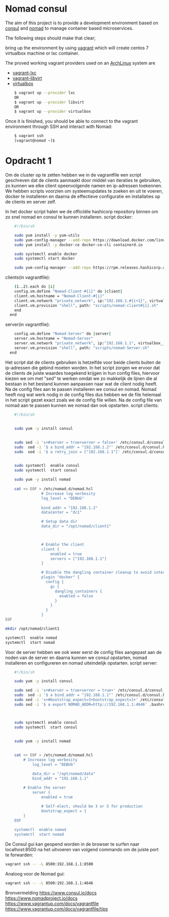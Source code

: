 # Nomad consul

The aim of this project is to provide a development environment based on [consul](https://www.consul.io) and [nomad](https://www.nomadproject.io) to manage container based microservices.

The following steps should make that clear;

bring up the environment by using [vagrant](https://www.vagrantup.com) which will create centos 7 virtualbox machine or lxc container.

The proved working vagrant providers used on an [ArchLinux](https://www.archlinux.org/) system are
* [vagrant-lxc](https://github.com/fgrehm/vagrant-lxc)
* [vagrant-libvirt](https://github.com/vagrant-libvirt/)
* [virtualbox](https://www.virtualbox.org/)

```bash
    $ vagrant up --provider lxc
    OR
    $ vagrant up --provider libvirt
    OR
    $ vagrant up --provider virtualbox
```

Once it is finished, you should be able to connect to the vagrant environment through SSH and interact with Nomad:

```bash
    $ vagrant ssh
    [vagrant@nomad ~]$
```


# Opdracht 1

Om de cluster op te zetten hebben we in de vagrantfile een script geschreven dat de clients aanmaakt door middel van iteraties te gebruiken, zo kunnen we elke client opeenvolgende namen en ip-adressen toekennen.
We hebben scripts voorzien om systeemupdates te zoeken en uit te voeren, docker te installeren en daarna de effectieve configuratie en installaties op de clients en server zelf.

In het docker script halen we de officiiële hashicorp repository binnen om zo snel nomad en consul te kunnen installeren.
script docker:
```bash
	#!/bin/sh

	sudo yum install -y yum-utils
	sudo yum-config-manager --add-repo https://download.docker.com/linux/centos/docker-ce.repo
	sudo yum install -y docker-ce docker-ce-cli containerd.io

	sudo systemctl enable docker
	sudo systemctl start docker

	sudo yum-config-manager --add-repo https://rpm.releases.hashicorp.com/RHEL/hashicorp.repo
```


clients(in vagrantfile):
```bash
	(1..2).each do |i|
	config.vm.define "Nomad-Client-#{i}" do |client| 
	client.vm.hostname = "Nomad-Client-#{i}"
	client.vm.network "private_network", ip:"192.168.1.#{i+1}", virtualbox__intnet:"mynetwork"
	client.vm.provision "shell", path: "scripts/nomad-client#{i}.sh"
	end
  end
```
server(in vagrantfile):
```bash
	config.vm.define "Nomad-Server" do |server| 
	server.vm.hostname = "Nomad-Server"
	server.vm.network "private_network", ip:"192.168.1.1", virtualbox__intnet:"mynetwork"
	server.vm.provision "shell", path: "scripts/nomad-Server.sh"
  end
```

Het script dat de clients gebruiken is hetzelfde voor beide clients buiten de ip-adressen die gebind moeten worden.
In het script zorgen we ervoor dat de clients de juiste waardes toegekend krijgen in hun config files, hiervoor kiezen we om met "sed" te werken omdat we zo makkelijk de lijnen die al bestaan in het bestand kunnen aanpassen naar wat de client nodig heeft.
Na de config files aan te passen installeren we consul en nomad. Nomad heeft nog wat werk nodig in de config files dus hebben we de file helemaal in het script gezet exact zoals we de config file willen.
Na de config file van nomad aan te passen kunnen we nomad dan ook opstarten.
script clients:
```bash
	#!/bin/sh
	
		
	sudo yum -y install consul

  
	sudo sed -i 's+#server = true+server = false+' /etc/consul.d/consul.hcl 
	sudo  sed -i '$ a bind_addr = "192.168.1.2"' /etc/consul.d/consul.hcl
	sudo  sed -i '$ a retry_join = ["192.168.1.1"]' /etc/consul.d/consul.hcl


	sudo systemctl  enable consul
	sudo systemctl  start consul
  
	sudo yum -y install nomad
			
	cat << EOF > /etc/nomad.d/nomad.hcl
				# Increase log verbosity
				log_level = "DEBUG"
				
				bind_addr = "192.168.1.2"
				datacenter = "dc1"

				# Setup data dir
				data_dir = "/opt/nomad/client1" 

				

				# Enable the client
				client {
					enabled = true
					servers = ["192.168.1.1"]
				}

				# Disable the dangling container cleanup to avoid interaction with other clients
				plugin "docker" {
				  config {
					gc {
					  dangling_containers {
						enabled = false
					  }
					}
				  }
				}
EOF

mkdir /opt/nomad/client1

systemctl  enable nomad
systemctl  start nomad
```


Voor de server hebben we ook weer eerst de config files aangepast aan de noden van de server en daarna kunnen we consul opstarten, nomad installeren en configureren en nomad uiteindelijk opstarten.
script server:
```bash
	#!/bin/sh

	sudo yum -y install consul

	sudo sed -i 's+#server = true+server = true+' /etc/consul.d/consul.hcl 
	sudo  sed -i '$ a bind_addr = "192.168.1.1"' /etc/consul.d/consul.hcl
	sudo sed -i 's+#bootstrap_expect=3+bootstrap_expect=1+' /etc/consul.d/consul.hcl 
	sudo sed -i '$ a export NOMAD_ADDR=http://192.168.1.1:4646' .bashrc



	sudo systemctl enable consul
	sudo systemctl  start consul
	
	
	sudo yum -y install nomad

	
	cat << EOF > /etc/nomad.d/nomad.hcl
		# Increase log verbosity
			log_level = "DEBUG"

			data_dir = "/opt/nomad/data"
			bind_addr = "192.168.1.1"
				
		# Enable the server
			server {
				enabled = true

				# Self-elect, should be 3 or 5 for production
				bootstrap_expect = 1
		}
	EOF
	
	systemctl  enable nomad
	systemctl  start nomad
```

De Consul gui kan geopend worden in de browser te surfen naar localhost:8500 na het uitvoeren van volgend commando om de juiste port te forwarden:
```bash
vagrant ssh -- -L 8500:192.168.1.1:8500
```
Analoog voor de Nomad gui:
```bash
vagrant ssh -- -L 8500:192.168.1.1:4646
```

Bronvermelding
https://www.consul.io/docs
https://www.nomadproject.io/docs
https://www.vagrantup.com/docs/vagrantfile
https://www.vagrantup.com/docs/vagrantfile/tips
